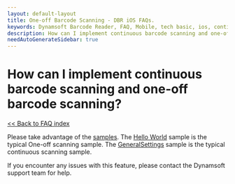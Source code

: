 ```yaml
---
layout: default-layout
title: One-off Barcode Scanning - DBR iOS FAQs.
keywords: Dynamsoft Barcode Reader, FAQ, Mobile, tech basic, ios, continuous scanning, disable
description: How can I implement continuous barcode scanning and one-off barcode scanning? - DBR iOS FAQs.
needAutoGenerateSidebar: true
---
```


# How can I implement continuous barcode scanning and one-off barcode scanning? 

[<< Back to FAQ index](index.md)

Please take advantage of the <a href="https://www.dynamsoft.com/barcode-reader/docs/mobile/programming/objectivec-swift/samples/index.html?ver=latest" target="_blank">samples</a>. The <a href="https://www.dynamsoft.com/barcode-reader/docs/mobile/programming/objectivec-swift/samples/helloworld.html?ver=latest" target="_blank">Hello World</a> sample is the typical One-off scanning sample. The <a href="https://www.dynamsoft.com/barcode-reader/docs/mobile/programming/objectivec-swift/samples/general.html?ver=latest" target="_blank">GeneralSettings</a> sample is the typical continuous scanning sample.

If you encounter any issues with this feature, please contact the Dynamsoft support team for help.